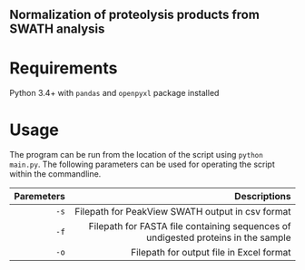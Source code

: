 ## Normalization of proteolysis products from SWATH analysis

# Requirements

Python 3.4+ with `pandas` and `openpyxl` package installed

# Usage

The program can be run from the location of the script using `python main.py`. The following parameters can be used for operating the script within the commandline.

|Paremeters|Descriptions|
|---------:|-----------:|
|`-s`| Filepath for PeakView SWATH output in csv format|
|`-f`| Filepath for FASTA file containing sequences of undigested proteins in the sample|
|`-o`| Filepath for output file in Excel format|